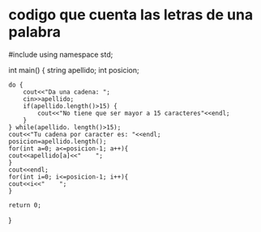# codigo que cuenta las letras de una palabra
#include<iostream>
using namespace std;

int main()
{
      string apellido;
    int posicion;
    
    do {
        cout<<"Da una cadena: ";
        cin>>apellido;
        if(apellido.length()>15) {
            cout<<"No tiene que ser mayor a 15 caracteres"<<endl;
        }
    } while(apellido. length()>15);
    cout<<"Tu cadena por caracter es: "<<endl;
    posicion=apellido.length();
    for(int a=0; a<=posicion-1; a++){
    cout<<apellido[a]<<"    ";
    }
    cout<<endl;
    for(int i=0; i<=posicion-1; i++){
    cout<<i<<"    ";
    } 
    
    return 0;
}
